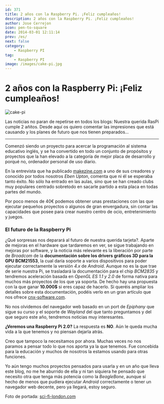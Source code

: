 ```yaml
---
id: 371
title: 2 años con la Raspberry Pi. ¡Feliz cumpleaños!
description: 2 años con la Raspberry Pi. ¡Feliz cumpleaños!
author: Jose Cerrejon
icon: pen-to-square
date: 2014-03-01 12:11:14
prev: /es/
next: false
category:
    - Raspberry PI
tag:
    - Raspberry PI
image: /images/cake-pi.jpg
---
```


# 2 años con la Raspberry Pi: ¡Feliz cumpleaños!

![cake-pi](/images/cake-pi.jpg)

Las noticias no paran de repetirse en todos los blogs: Nuestra querida RasPi cumple 2 añitos. Desde aquí os quiero comentar las impresiones que está causando y los planes de futuro que nos tienen preparados…

---

Comenzó siendo un proyecto para acercar la programación al sistema educativo inglés, y se ha convertido en todo un conjunto de propósitos y proyectos que la han elevado a la categoría de mejor placa de desarrollo y porqué no, ordenador personal de uso diario.

En la entrevista que ha publicado [makezine.com](https://makezine.com/magazine/10-questions-for-raspberry-pis-eben-upton/) a uno de sus creadores y conocido por todos nosotros _Eben Upton_, comenta que ni él se esperaba tanto éxito. No sólo ha entrado en las aulas, sino que se han creado clubs muy populares centrado sobretodo en sacarle partido a esta placa en todas partes del mundo.

Por poco menos de 40€ podemos obtener unas prestaciones con las que ejecutar pequeños proyectos o algunos de gran envergadura, sin contar las capacidades que posee para crear nuestro centro de ocio, entretenimiento y juegos.

### El futuro de la Raspberry Pi

¿Qué sorpresas nos deparará al futuro de nuestra querida tarjeta?. Aparte de mejoras en el hardware que tardaremos en ver, se sigue trabajando en mejoras por software, y la noticia más relevante es la liberación por parte de _Broadcom_ de la **documentación sobre los drivers gráficos 3D para la GPU BCM21553**, la cual daría soporte a varios dispositivos para poder ejecutar correctamente la versión _4.x_ de _Android_. Aunque no es la que trae de serie nuestra Pi, se trasladará la documentación para el chip _BCM2835_ y tendremos aceleración basada en _OpenGL ES 1.1 y 2.0_ de forma nativa para muchos más proyectos de los que ya soporta. De hecho hay una propuesta con la que ganar **10.000$** si eres capaz de hacerlo. Si queréis ampliar los detalles sobre esta documentación, podéis verlo en un gran artículo que nos ofrece [cnx-software.com](https://www.cnx-software.com/2014/03/01/raspberry-pi-gets-open-source-3d-graphics-drivers-and-documentation/).

No nos olvidemos del navegador web basado en un port de _Epiphany_ que sigue su curso y el soporte de _Wayland_ del que tanto preguntamos y del que seguro este año, tendremos noticias muy interesantes.

**¿Veremos una Raspberry Pi 2.0?** La respuesta es **NO**. Aún le queda mucha vida a la que tenemos y no piensan dejarla atrás.

Creo que tampoco la necesitamos por ahora. Muchas veces no nos paramos a pensar todo lo que nos aporta ya la que tenemos. Fue concebida para la educación y muchos de nosotros la estamos usando para otras funciones.

Yo aún tengo muchos proyectos pensados para usarla y en un año que lleva este blog, no me he aburrido de ella y ni tan siquiera he pensado que necesito otra que tenga más potencia como la _BeagleBone_, aunque sí hecho de menos que pudiera ejecutar _Android_ correctamente o tener un navegador web decente, pero ya llegará, estoy seguro.

Foto de portada: [sci-fi-london.com](https://www.sci-fi-london.com/news/games/2012/05/eben-upton-talks-raspberry-pi-sfls-horizons-event)

